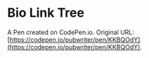 # Bio Link Tree

A Pen created on CodePen.io. Original URL: [https://codepen.io/pubwriter/pen/KKBQOdY](https://codepen.io/pubwriter/pen/KKBQOdY).


